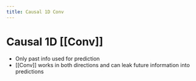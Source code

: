 ```yaml
---
title: Causal 1D Conv
---
```


# Causal 1D [[Conv]]
- Only past info used for prediction
- [[Conv]] works in both directions and can leak future information into predictions


































